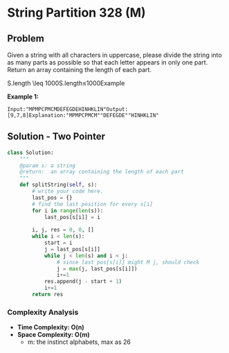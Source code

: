 # String Partition 328 \(M\)

## Problem

Given a string with all characters in uppercase, please divide the string into as many parts as possible so that each letter appears in only one part. Return an array containing the length of each part.

S.length \leq 1000S.length≤1000Example

**Example 1:**

```text
Input:"MPMPCPMCMDEFEGDEHINHKLIN"Output:[9,7,8]Explanation:"MPMPCPMCM""DEFEGDE""HINHKLIN"
```

## Solution - Two Pointer

```python
class Solution:
    """
    @param s: a string
    @return:  an array containing the length of each part
    """
    def splitString(self, s):
        # write your code here.
        last_pos = {}
        # find the last position for every s[i]
        for i in range(len(s)):
            last_pos[s[i]] = i
        
        i, j, res = 0, 0, []
        while i < len(s):
            start = i
            j = last_pos[s[i]]
            while j < len(s) and i < j:
                # since last pos[s[i]] might M j, should check
                j = max(j, last_pos[s[i]])
                i+=1
            res.append(j - start + 1)
            i+=1
        return res
```

### Complexity Analysis

* **Time Complexity: O\(n\)**
* **Space Complexity: O\(m\)**
  * m: the instinct alphabets, max as 26



